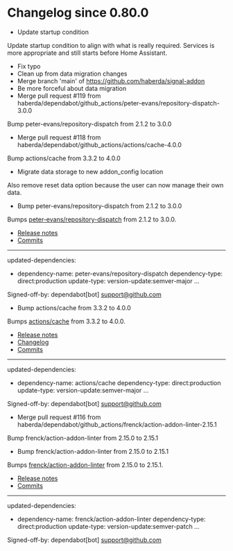 # Changelog since 0.80.0
- Update startup condition

Update startup condition to align with what is really required. Services is more appropriate and still starts before Home Assistant. 
- Fix typo 
- Clean up from data migration changes 
- Merge branch 'main' of https://github.com/haberda/signal-addon 
- Be more forceful about data migration 
- Merge pull request #119 from haberda/dependabot/github_actions/peter-evans/repository-dispatch-3.0.0

Bump peter-evans/repository-dispatch from 2.1.2 to 3.0.0 
- Merge pull request #118 from haberda/dependabot/github_actions/actions/cache-4.0.0

Bump actions/cache from 3.3.2 to 4.0.0 
- Migrate data storage to new addon_config location

Also remove reset data option because the user can now manage their own data. 
- Bump peter-evans/repository-dispatch from 2.1.2 to 3.0.0

Bumps [peter-evans/repository-dispatch](https://github.com/peter-evans/repository-dispatch) from 2.1.2 to 3.0.0.
- [Release notes](https://github.com/peter-evans/repository-dispatch/releases)
- [Commits](https://github.com/peter-evans/repository-dispatch/compare/v2.1.2...v3.0.0)

---
updated-dependencies:
- dependency-name: peter-evans/repository-dispatch
  dependency-type: direct:production
  update-type: version-update:semver-major
...

Signed-off-by: dependabot[bot] <support@github.com> 
- Bump actions/cache from 3.3.2 to 4.0.0

Bumps [actions/cache](https://github.com/actions/cache) from 3.3.2 to 4.0.0.
- [Release notes](https://github.com/actions/cache/releases)
- [Changelog](https://github.com/actions/cache/blob/main/RELEASES.md)
- [Commits](https://github.com/actions/cache/compare/v3.3.2...v4.0.0)

---
updated-dependencies:
- dependency-name: actions/cache
  dependency-type: direct:production
  update-type: version-update:semver-major
...

Signed-off-by: dependabot[bot] <support@github.com> 
- Merge pull request #116 from haberda/dependabot/github_actions/frenck/action-addon-linter-2.15.1

Bump frenck/action-addon-linter from 2.15.0 to 2.15.1 
- Bump frenck/action-addon-linter from 2.15.0 to 2.15.1

Bumps [frenck/action-addon-linter](https://github.com/frenck/action-addon-linter) from 2.15.0 to 2.15.1.
- [Release notes](https://github.com/frenck/action-addon-linter/releases)
- [Commits](https://github.com/frenck/action-addon-linter/compare/v2.15.0...v2.15.1)

---
updated-dependencies:
- dependency-name: frenck/action-addon-linter
  dependency-type: direct:production
  update-type: version-update:semver-patch
...

Signed-off-by: dependabot[bot] <support@github.com> 
